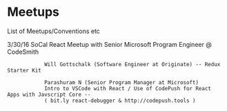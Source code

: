 # Meetups
List of Meetups/Conventions etc

3/30/16         SoCal React Meetup with Senior Microsoft Program Engineer @ CodeSmith


                Will Gottschalk (Software Engineer at Originate) -- Redux Starter Kit
                 
                Parashuram N (Senior Program Manager at Microsoft)
                Intro to VSCode with React / Use of CodePush for React Apps with Javscript Core --
                ( bit.ly react-debugger & http://codepush.tools )
                 
                




